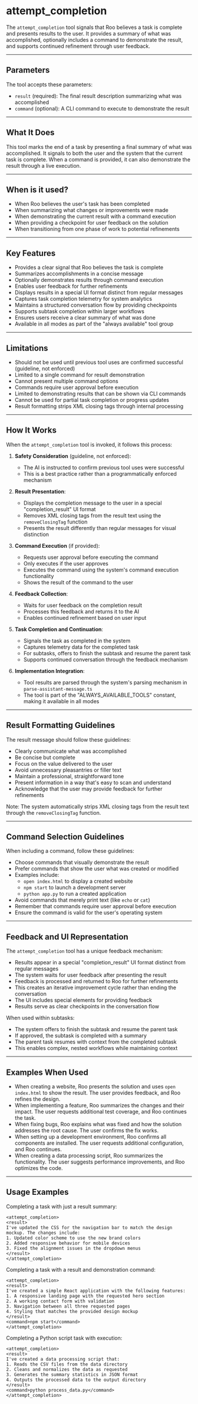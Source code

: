 # attempt_completion

The `attempt_completion` tool signals that Roo believes a task is complete and presents results to the user. It provides a summary of what was accomplished, optionally includes a command to demonstrate the result, and supports continued refinement through user feedback.

---

## Parameters

The tool accepts these parameters:

- `result` (required): The final result description summarizing what was accomplished
- `command` (optional): A CLI command to execute to demonstrate the result

---

## What It Does

This tool marks the end of a task by presenting a final summary of what was accomplished. It signals to both the user and the system that the current task is complete. When a command is provided, it can also demonstrate the result through a live execution.

---

## When is it used?

- When Roo believes the user's task has been completed
- When summarizing what changes or improvements were made
- When demonstrating the current result with a command execution
- When providing a checkpoint for user feedback on the solution
- When transitioning from one phase of work to potential refinements

---

## Key Features

- Provides a clear signal that Roo believes the task is complete
- Summarizes accomplishments in a concise message
- Optionally demonstrates results through command execution
- Enables user feedback for further refinements
- Displays results in a special UI format distinct from regular messages
- Captures task completion telemetry for system analytics
- Maintains a structured conversation flow by providing checkpoints
- Supports subtask completion within larger workflows
- Ensures users receive a clear summary of what was done
- Available in all modes as part of the "always available" tool group

---

## Limitations

- Should not be used until previous tool uses are confirmed successful (guideline, not enforced)
- Limited to a single command for result demonstration
- Cannot present multiple command options
- Commands require user approval before execution
- Limited to demonstrating results that can be shown via CLI commands
- Cannot be used for partial task completion or progress updates
- Result formatting strips XML closing tags through internal processing

---

## How It Works

When the `attempt_completion` tool is invoked, it follows this process:

1. **Safety Consideration** (guideline, not enforced):
   - The AI is instructed to confirm previous tool uses were successful
   - This is a best practice rather than a programmatically enforced mechanism

2. **Result Presentation**:
   - Displays the completion message to the user in a special "completion_result" UI format
   - Removes XML closing tags from the result text using the `removeClosingTag` function
   - Presents the result differently than regular messages for visual distinction

3. **Command Execution** (if provided):
   - Requests user approval before executing the command
   - Only executes if the user approves
   - Executes the command using the system's command execution functionality
   - Shows the result of the command to the user

4. **Feedback Collection**:
   - Waits for user feedback on the completion result
   - Processes this feedback and returns it to the AI
   - Enables continued refinement based on user input

5. **Task Completion and Continuation**:
   - Signals the task as completed in the system
   - Captures telemetry data for the completed task
   - For subtasks, offers to finish the subtask and resume the parent task
   - Supports continued conversation through the feedback mechanism

6. **Implementation Integration**:
   - Tool results are parsed through the system's parsing mechanism in `parse-assistant-message.ts`
   - The tool is part of the "ALWAYS_AVAILABLE_TOOLS" constant, making it available in all modes

---

## Result Formatting Guidelines

The result message should follow these guidelines:

- Clearly communicate what was accomplished
- Be concise but complete
- Focus on the value delivered to the user
- Avoid unnecessary pleasantries or filler text
- Maintain a professional, straightforward tone
- Present information in a way that's easy to scan and understand
- Acknowledge that the user may provide feedback for further refinements

Note: The system automatically strips XML closing tags from the result text through the `removeClosingTag` function.

---

## Command Selection Guidelines

When including a command, follow these guidelines:

- Choose commands that visually demonstrate the result
- Prefer commands that show the user what was created or modified
- Examples include:
  * `open index.html` to display a created website
  * `npm start` to launch a development server
  * `python app.py` to run a created application
- Avoid commands that merely print text (like `echo` or `cat`)
- Remember that commands require user approval before execution
- Ensure the command is valid for the user's operating system

---

## Feedback and UI Representation

The `attempt_completion` tool has a unique feedback mechanism:

- Results appear in a special "completion_result" UI format distinct from regular messages
- The system waits for user feedback after presenting the result
- Feedback is processed and returned to Roo for further refinements
- This creates an iterative improvement cycle rather than ending the conversation
- The UI includes special elements for providing feedback
- Results serve as clear checkpoints in the conversation flow

When used within subtasks:
- The system offers to finish the subtask and resume the parent task
- If approved, the subtask is completed with a summary
- The parent task resumes with context from the completed subtask
- This enables complex, nested workflows while maintaining context

---

## Examples When Used

- When creating a website, Roo presents the solution and uses `open index.html` to show the result. The user provides feedback, and Roo refines the design.
- When implementing a feature, Roo summarizes the changes and their impact. The user requests additional test coverage, and Roo continues the task.
- When fixing bugs, Roo explains what was fixed and how the solution addresses the root cause. The user confirms the fix works.
- When setting up a development environment, Roo confirms all components are installed. The user requests additional configuration, and Roo continues.
- When creating a data processing script, Roo summarizes the functionality. The user suggests performance improvements, and Roo optimizes the code.

---

## Usage Examples


Completing a task with just a result summary:
```
<attempt_completion>
<result>
I've updated the CSS for the navigation bar to match the design mockup. The changes include:
1. Updated color scheme to use the new brand colors
2. Added responsive behavior for mobile devices
3. Fixed the alignment issues in the dropdown menus
</result>
</attempt_completion>
```

Completing a task with a result and demonstration command:
```
<attempt_completion>
<result>
I've created a simple React application with the following features:
1. A responsive landing page with the requested hero section
2. A working contact form with validation
3. Navigation between all three requested pages
4. Styling that matches the provided design mockup
</result>
<command>npm start</command>
</attempt_completion>
```

Completing a Python script task with execution:
```
<attempt_completion>
<result>
I've created a data processing script that:
1. Reads the CSV files from the data directory
2. Cleans and normalizes the data as requested
3. Generates the summary statistics in JSON format
4. Outputs the processed data to the output directory
</result>
<command>python process_data.py</command>
</attempt_completion>
```
